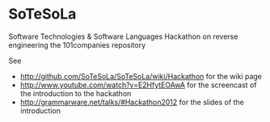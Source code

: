 SoTeSoLa
========

Software Technologies &amp; Software Languages
Hackathon on reverse engineering the 101companies repository

See 
* http://github.com/SoTeSoLa/SoTeSoLa/wiki/Hackathon for the wiki page
* http://www.youtube.com/watch?v=E2HfytEOAwA for the screencast of the introduction to the hackathon
* http://grammarware.net/talks/#Hackathon2012 for the slides of the introduction
